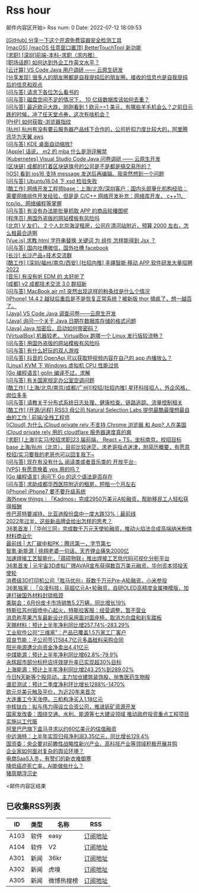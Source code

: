 # Rss hour

邮件内容区开始>
Rss num: 0  Date: 2022-07-12 18:09:53 <br/>

<a href='https://www.v2ex.com/t/865733#reply0'>[GitHub] 分享一下这个开源免费容器安全检测工具</a><br/>
<a href='https://www.v2ex.com/t/865732#reply0'>[macOS] [macOS 任意窗口置顶] BetterTouchTool 新功能</a><br/>
<a href='https://www.v2ex.com/t/865731#reply0'>[求职] [深圳]前端-本科-求职（求内推）</a><br/>
<a href='https://www.v2ex.com/t/865730#reply1'>[职场话题] 如何达到外企工作英文水平？</a><br/>
<a href='https://www.v2ex.com/t/865729#reply0'>[云计算] VS Code Java 用户调研 —— 云原生研发</a><br/>
<a href='https://www.v2ex.com/t/865728#reply21'>[分享发现] 很多人的朋友圈都是自我提纯后的朋友圈，接收的信息也是自我提纯后的信息和观点</a><br/>
<a href='https://www.v2ex.com/t/865727#reply4'>[问与答] 请求下各位怎么看书的</a><br/>
<a href='https://www.v2ex.com/t/865726#reply1'>[问与答] 磁盘空间不足的情况下， 10 亿级数据库该如何去重？</a><br/>
<a href='https://www.v2ex.com/t/865725#reply3'>[问与答] 最近欧元大跌，刚刚看到 1 欧元==1 美元，有哪些羊毛机会么？之前日元跌的时候，冲了任天堂点券，这次有啥机会？</a><br/>
<a href='https://www.v2ex.com/t/865724#reply1'>[PHP] 如何获取-浏览器指纹</a><br/>
<a href='https://www.v2ex.com/t/865723#reply0'>[杭州] 杭州有没有要云服务器产品线下合作的，公司折扣力度比较大的，阿里腾讯华为天翼 aws</a><br/>
<a href='https://www.v2ex.com/t/865722#reply0'>[问与答] KDE 桌面自动缩放?</a><br/>
<a href='https://www.v2ex.com/t/865721#reply7'>[Apple] 话说， m2 的 mba 什么是测评解禁</a><br/>
<a href='https://www.v2ex.com/t/865719#reply0'>[Kubernetes] Visual Studio Code Java 问卷调研 —— 云原生开发</a><br/>
<a href='https://www.v2ex.com/t/865718#reply6'>[区块链] 成都的打着区块链旗号的公司是不是都是搞交易所的？</a><br/>
<a href='https://www.v2ex.com/t/865717#reply5'>[iOS] 看到 ios16 支持 message 发送后再编辑。我突然想到一个问题</a><br/>
<a href='https://www.v2ex.com/t/865715#reply0'>[问与答] Ubuntu18.04 下 xsd 检验失败</a><br/>
<a href='https://www.v2ex.com/t/865714#reply0'>[酷工作] 网络开发工程师base：上海/北京/深圳客户：国内头部量化机构经验：需要网络组件开发经验，但是是 C/C++ 网络开发补充：网络库开发， c++11、tcp/ip、网络编程等掌握</a><br/>
<a href='https://www.v2ex.com/t/865713#reply1'>[问与答] 有没有办法能批量抓取 APP 的商品轮播图呢</a><br/>
<a href='https://www.v2ex.com/t/865712#reply8'>[程序员] 用国外盗版的网站模板有风险吗</a><br/>
<a href='https://www.v2ex.com/t/865710#reply9'>[北京] V 友们， 2 个人北京海淀租房，公司在清河站附近，预算 2000 左右，怎么租最合适啊</a><br/>
<a href='https://www.v2ex.com/t/865709#reply7'>[Vue.js] 求教 html 字符串替换 关键词 为 组件 怎样能得到 Jsx ？</a><br/>
<a href='https://www.v2ex.com/t/865708#reply6'>[问与答] 国内吐槽微信，国外吐槽 facebook</a><br/>
<a href='https://www.v2ex.com/t/865707#reply0'>[长沙] 长沙产品+技术交流群</a><br/>
<a href='https://www.v2ex.com/t/865706#reply0'>[酷工作] [深圳/福州/南京/西安] [社招内推] 丰疆智能·移动 APP 软件研发大量招聘 2022</a><br/>
<a href='https://www.v2ex.com/t/865705#reply0'>[音乐] 有没有听 EDM 的 太好听了</a><br/>
<a href='https://www.v2ex.com/t/865704#reply11'>[成都] v2 成都技术交流 3.0 群招新</a><br/>
<a href='https://www.v2ex.com/t/865703#reply0'>[问与答] MacBook air m1 突然出现这样的粉条纹是什么个情况</a><br/>
<a href='https://www.v2ex.com/t/865702#reply1'>[iPhone] 14.4.2 越狱后重启是不是恢复正常系统？被新版 thor 搞疯了，想一越百了。</a><br/>
<a href='https://www.v2ex.com/t/865701#reply0'>[Java] VS Code Java 调查问卷——云原生开发</a><br/>
<a href='https://www.v2ex.com/t/865700#reply9'>[Java] 询问一个关于 Java 日期在数据库存储的格式问题</a><br/>
<a href='https://www.v2ex.com/t/865699#reply3'>[Java] Java 加密后，启动如何带密码？</a><br/>
<a href='https://www.v2ex.com/t/865696#reply17'>[VirtualBox] 机器较老， VirtualBox 跑哪一个 Linux 发行版较流畅？</a><br/>
<a href='https://www.v2ex.com/t/865695#reply0'>[问与答] 用国外盗版的网站模板有风险吗</a><br/>
<a href='https://www.v2ex.com/t/865694#reply19'>[问与答] 有什么好玩的双人游戏</a><br/>
<a href='https://www.v2ex.com/t/865693#reply0'>[问与答] 抖音的 OpenApi 可以获取短视频内容在自己的 app 内播放么？</a><br/>
<a href='https://www.v2ex.com/t/865692#reply6'>[Linux] KVM 下 Windows 虚拟机 CPU 性能过低</a><br/>
<a href='https://www.v2ex.com/t/865691#reply0'>[Go 编程语言] golin 编译不过，求解</a><br/>
<a href='https://www.v2ex.com/t/865690#reply5'>[问与答] 有关国家规定办公室空调问题</a><br/>
<a href='https://www.v2ex.com/t/865689#reply9'>[酷工作] [上海/北京/南京/成都/广州][校招/社招内推] 星环科技招人，外企风格，岗位多多</a><br/>
<a href='https://www.v2ex.com/t/865688#reply5'>[问与答] 请教关于分布式系统日志处理、健康检查、链路追踪、流量控制相关</a><br/>
<a href='https://www.v2ex.com/t/865687#reply4'>[酷工作] [开源/远程] RSS3 母公司 Natural Selection Labs 提供最酷最理想最自由的工作 | 前端/全栈工程师</a><br/>
<a href='https://www.v2ex.com/t/865685#reply1'>[iCloud] 为什么 iCloud private rely 不支持 Chrome 浏览器 和 App? 人在美国 iCloud private rely 用的 cloudflare 服务器速度真的爽</a><br/>
<a href='https://www.v2ex.com/t/865684#reply5'>[求职] [上海][实习/校招求职]23 届前端， React + TS，坐标南京，校招目标 base 上海/杭州（北京），目前比较迷茫，求老哥指点迷津，附简历概要，有愿意校招/实习要我的老哥也可以回复我下~</a><br/>
<a href='https://www.v2ex.com/t/865682#reply0'>[问与答] 现在有没有什么 阅读类或者音乐类的 开放平台··</a><br/>
<a href='https://www.v2ex.com/t/865680#reply4'>[VPS] 有愿意换着 vps 用的吗？</a><br/>
<a href='https://www.v2ex.com/t/865679#reply4'>[Go 编程语言] 询问下 Go 的这个语法是否存在</a><br/>
<a href='https://www.v2ex.com/t/865678#reply0'>[问与答] 求助成都华西医院附近的租房，短租一个月左右</a><br/>
<a href='https://www.v2ex.com/t/865677#reply3'>[iPhone] iPhone7 要不要升级系统</a><br/>
<a href='https://36kr.com/p/1824261198753921'>海外new things｜「Kadmos」完成2950万美元A轮融资，帮助移民工人轻松获得报酬</a><br/>
<a href='https://36kr.com/p/1824175245078662'>传巴菲特要减持，比亚迪股份盘中一度大跌13%｜最前线</a><br/>
<a href='https://36kr.com/p/1824167026552705'>2022年过半，这些新品牌会给出怎样的思考？</a><br/>
<a href='https://36kr.com/p/1823853829255042'>36氪首发 |「华创三同」完成数千万元天使轮融资，推动火焰法合成高端纳米粉体材料商业化</a><br/>
<a href='https://36kr.com/p/1822980228804488'>最前线 | 大厂碳中和PK：腾讯第一，字节第七</a><br/>
<a href='https://36kr.com/p/1822683213574022'>智氪·新能源 | 徐翔老婆一句话，天齐锂业痛失2000亿</a><br/>
<a href='https://36kr.com/p/1822550385094529'>加速焊接工艺智能化，「蕴硕物联」推出焊接工艺低代码可视化分析平台</a><br/>
<a href='https://36kr.com/p/1817265289375111'>36氪首发 | 元宇宙3D虚拟厂牌AVAR宣布获得数百万美元融资，华创资本领投天使轮</a><br/>
<a href='https://36kr.com/p/1822765371306116'>消费级3D打印机公司「胜马优创」获数千万元Pre-A轮融资，小米参投</a><br/>
<a href='https://36kr.com/p/1822836918268040'>36氪独家｜「众凌科技」获超亿元A+轮融资，自研OLED高精度金属掩模版，加速打破国外材料封锁瓶颈</a><br/>
<a href='https://36kr.com/newsflashes/1824334596949762'>乘联会：6月份皮卡市场销售5.2万辆，同比增长19%</a><br/>
<a href='https://36kr.com/newsflashes/1824318891323273'>特斯拉苏州钣喷中心起火，特斯拉客服：经营调整，暂不营业</a><br/>
<a href='https://36kr.com/newsflashes/1824306219643010'>消息称苹果汽车最新设计将采用面对面座椅，取消方向盘和刹车踏板</a><br/>
<a href='https://36kr.com/newsflashes/1824318216499337'>天赐材料：预计上半年净利同比增257.74%-283.29%</a><br/>
<a href='https://36kr.com/newsflashes/1824300448706434'>工业软件公司“三维家”：产品已覆盖1.5万家工厂客户</a><br/>
<a href='https://36kr.com/newsflashes/1824293173571456'>双良节能：子公司签订584.7亿元多晶硅料采购合同</a><br/>
<a href='https://36kr.com/newsflashes/1824311341822086'>阳光电源遭北向资金净卖出4.41亿元</a><br/>
<a href='https://36kr.com/newsflashes/1824291903909767'>中煤能源：预计上半年净利同比增62.8%-79.9%</a><br/>
<a href='https://36kr.com/newsflashes/1824286990741636'>永辉超市部分标杆店坪效提升率已实现超30%目标</a><br/>
<a href='https://36kr.com/newsflashes/1824281547960199'>上海能源：预计上半年净利同比增243.25%到289.02%</a><br/>
<a href='https://36kr.com/newsflashes/1824274180157321'>今日N天新等个股异动，主力加仓建筑装饰股、抛售医药生物股</a><br/>
<a href='https://36kr.com/newsflashes/1824271607476102'>谱尼测试：预计二季度净利环比增长1288%-1470%</a><br/>
<a href='https://36kr.com/newsflashes/1824290185326472'>欧元兑美元触及平价，为近20年来首次</a><br/>
<a href='https://36kr.com/newsflashes/1824270617391239'>大连重工今天涨停，三机构净买入1.18亿元</a><br/>
<a href='https://36kr.com/newsflashes/1824269903409026'>中核钛白：拟与伟力得设立合资公司，推进钒矿资源开发</a><br/>
<a href='https://36kr.com/newsflashes/1824280089194625'>国家发改委：围绕交通、水利、能源等七大建设领域 推动政府投资重点工程项目实施以工代赈</a><br/>
<a href='https://36kr.com/newsflashes/1824278849253250'>阿里巴巴旗下盒马寻求以约60亿美元的估值融资</a><br/>
<a href='https://36kr.com/newsflashes/1824237658435457'>中远海特：上半年实现归母净利润3.35亿元，同比增长129.4%</a><br/>
<a href='https://36kr.com/newsflashes/1824251845734536'>国资委：央企要对前瞻性战略性新兴产业、高科技产业等领域积极开展并购</a><br/>
<a href='http://www.huxiu.com/article/605734.html?f=wangzhan'>企业家如何面对复杂的舆论环境？</a><br/>
<a href='http://www.huxiu.com/article/605215.html?f=wangzhan'>电商SaaS入冬，有赞们的新衣难御寒</a><br/>
<a href='http://www.huxiu.com/article/605133.html?f=wangzhan'>降低癌症死亡率，AI能做些什么？</a><br/>
<a href='http://www.huxiu.com/article/605171.html?f=wangzhan'>猪周期浮沉史</a><br/>


<邮件内容区结束

## 已收集RSS列表

| ID | 类型 | 名称  | RSS  |
| -- | -- | -- | -- | 
| A103  | 软件 | easy | [订阅地址](http://rsshub.v2fy.com:1200/weibo/user/1088413295) |
| A104  | 软件 | V2  | [订阅地址](http://www.v2ex.com/index.xml) |
| A301  | 新闻 | 36kr | [订阅地址](https://www.36kr.com/feed) |
| A302  | 新闻 | 虎嗅 | [订阅地址](https://www.huxiu.com/rss/0.xml) |
| A305  | 新闻 | 微博热搜榜 | [订阅地址](https://rsshub.app/weibo/search/hot) |

